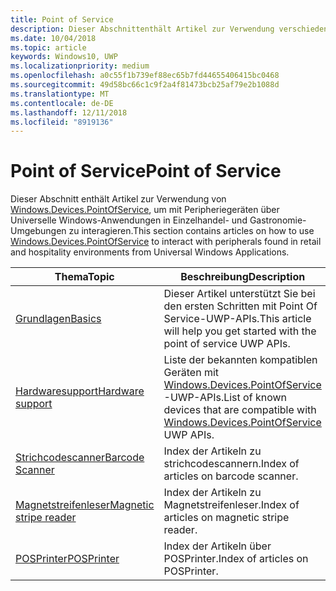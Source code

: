 ```yaml
---
title: Point of Service
description: Dieser Abschnittenthält Artikel zur Verwendung verschiedener Features des Point-of-Service-Namespace.
ms.date: 10/04/2018
ms.topic: article
keywords: Windows10, UWP
ms.localizationpriority: medium
ms.openlocfilehash: a0c55f1b739ef88ec65b7fd44655406415bc0468
ms.sourcegitcommit: 49d58bc66c1c9f2a4f81473bcb25af79e2b1088d
ms.translationtype: MT
ms.contentlocale: de-DE
ms.lasthandoff: 12/11/2018
ms.locfileid: "8919136"
---
```

# <a name="point-of-service"></a><span data-ttu-id="8898d-104">Point of Service</span><span class="sxs-lookup"><span data-stu-id="8898d-104">Point of Service</span></span>
<span data-ttu-id="8898d-105">Dieser Abschnitt enthält Artikel zur Verwendung von [Windows.Devices.PointOfService](https://docs.microsoft.com/uwp/api/windows.devices.pointofservice), um mit Peripheriegeräten über Universelle Windows-Anwendungen in Einzelhandel- und Gastronomie-Umgebungen zu interagieren.</span><span class="sxs-lookup"><span data-stu-id="8898d-105">This section contains articles on how to use [Windows.Devices.PointOfService](https://docs.microsoft.com/uwp/api/windows.devices.pointofservice) to interact with peripherals found in retail and hospitality environments from Universal Windows Applications.</span></span>

| <span data-ttu-id="8898d-106">Thema</span><span class="sxs-lookup"><span data-stu-id="8898d-106">Topic</span></span> | <span data-ttu-id="8898d-107">Beschreibung</span><span class="sxs-lookup"><span data-stu-id="8898d-107">Description</span></span> |
|------|------------|
| [<span data-ttu-id="8898d-108">Grundlagen</span><span class="sxs-lookup"><span data-stu-id="8898d-108">Basics</span></span>](pos-basics.md) | <span data-ttu-id="8898d-109">Dieser Artikel unterstützt Sie bei den ersten Schritten mit Point Of Service-UWP-APIs.</span><span class="sxs-lookup"><span data-stu-id="8898d-109">This article will help you get started with the point of service UWP APIs.</span></span> |
| [<span data-ttu-id="8898d-110">Hardwaresupport</span><span class="sxs-lookup"><span data-stu-id="8898d-110">Hardware support</span></span>](pos-device-support.md) | <span data-ttu-id="8898d-111">Liste der bekannten kompatiblen Geräten mit [Windows.Devices.PointOfService](https://aka.ms/pointofservice-api) -UWP-APIs.</span><span class="sxs-lookup"><span data-stu-id="8898d-111">List of known devices that are compatible with [Windows.Devices.PointOfService](https://aka.ms/pointofservice-api) UWP APIs.</span></span> |
| [<span data-ttu-id="8898d-112">Strichcodescanner</span><span class="sxs-lookup"><span data-stu-id="8898d-112">Barcode Scanner</span></span>](pos-barcodescanner.md) | <span data-ttu-id="8898d-113">Index der Artikeln zu strichcodescannern.</span><span class="sxs-lookup"><span data-stu-id="8898d-113">Index of articles on barcode scanner.</span></span> |
| [<span data-ttu-id="8898d-114">Magnetstreifenleser</span><span class="sxs-lookup"><span data-stu-id="8898d-114">Magnetic stripe reader</span></span>](pos-magnetic-stripe-reader.md) | <span data-ttu-id="8898d-115">Index der Artikeln zu Magnetstreifenleser.</span><span class="sxs-lookup"><span data-stu-id="8898d-115">Index of articles on magnetic stripe reader.</span></span>
| [<span data-ttu-id="8898d-116">POSPrinter</span><span class="sxs-lookup"><span data-stu-id="8898d-116">POSPrinter</span></span>](pos-printer.md) | <span data-ttu-id="8898d-117">Index der Artikeln über POSPrinter.</span><span class="sxs-lookup"><span data-stu-id="8898d-117">Index of articles on POSPrinter.</span></span> |